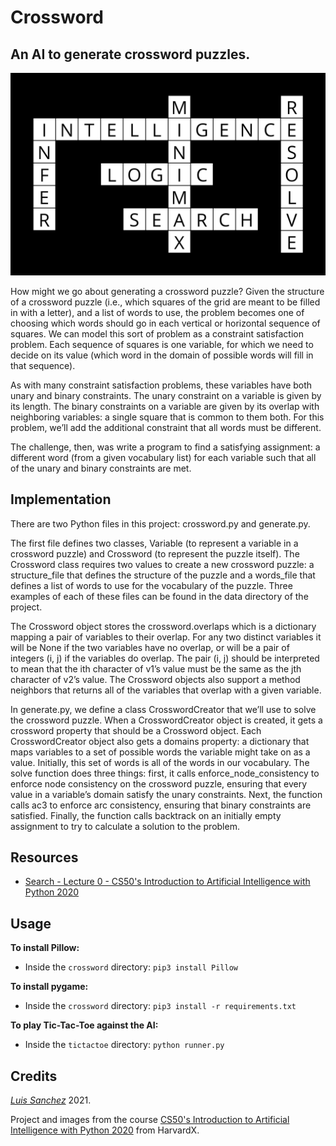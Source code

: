 # Crossword

## An AI to generate crossword puzzles.

<img src="resources/crossword_output.png" width="600">

How might we go about generating a crossword puzzle? Given the structure of a crossword puzzle (i.e., which squares of the grid are meant to be filled in with a letter), and a list of words to use, the problem becomes one of choosing which words should go in each vertical or horizontal sequence of squares. We can model this sort of problem as a constraint satisfaction problem. Each sequence of squares is one variable, for which we need to decide on its value (which word in the domain of possible words will fill in that sequence).

As with many constraint satisfaction problems, these variables have both unary and binary constraints. The unary constraint on a variable is given by its length. The binary constraints on a variable are given by its overlap with neighboring variables: a single square that is common to them both. For this problem, we’ll add the additional constraint that all words must be different.

The challenge, then, was write a program to find a satisfying assignment: a different word (from a given vocabulary list) for each variable such that all of the unary and binary constraints are met.

## Implementation

There are two Python files in this project: crossword.py and generate.py. 

The first file defines two classes, Variable (to represent a variable in a crossword puzzle) and Crossword (to represent the puzzle itself). The Crossword class requires two values to create a new crossword puzzle: a structure_file that defines the structure of the puzzle and a words_file that defines a list of words to use for the vocabulary of the puzzle. Three examples of each of these files can be found in the data directory of the project.

The Crossword object stores the crossword.overlaps which is a dictionary mapping a pair of variables to their overlap. For any two distinct variables it will be None if the two variables have no overlap, or will be a pair of integers (i, j) if the variables do overlap. The pair (i, j) should be interpreted to mean that the ith character of v1’s value must be the same as the jth character of v2’s value. The Crossword objects also support a method neighbors that returns all of the variables that overlap with a given variable.

In generate.py, we define a class CrosswordCreator that we’ll use to solve the crossword puzzle. When a CrosswordCreator object is created, it gets a crossword property that should be a Crossword object. Each CrosswordCreator object also gets a domains property: a dictionary that maps variables to a set of possible words the variable might take on as a value. Initially, this set of words is all of the words in our vocabulary. The solve function does three things: first, it calls enforce_node_consistency to enforce node consistency on the crossword puzzle, ensuring that every value in a variable’s domain satisfy the unary constraints. Next, the function calls ac3 to enforce arc consistency, ensuring that binary constraints are satisfied. Finally, the function calls backtrack on an initially empty assignment to try to calculate a solution to the problem.

## Resources

* [Search - Lecture 0 - CS50's Introduction to Artificial Intelligence with Python 2020][cs50 lecture]

## Usage

**To install Pillow:**

* Inside the `crossword` directory: `pip3 install Pillow`

**To install pygame:**

* Inside the `crossword` directory: `pip3 install -r requirements.txt`

**To play Tic-Tac-Toe against the AI:** 

* Inside the `tictactoe` directory: `python runner.py`

## Credits

[*Luis Sanchez*][linkedin] 2021.

Project and images from the course [CS50's Introduction to Artificial Intelligence with Python 2020][cs50 ai] from HarvardX.

[cs50 lecture]: https://youtu.be/D5aJNFWsWew?t=4324
[linkedin]: https://www.linkedin.com/in/luis-sanchez-13bb3b189/
[cs50 ai]: https://cs50.harvard.edu/ai/2020/
